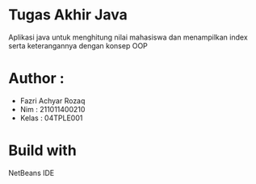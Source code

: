 # Tugas Akhir Java
Aplikasi java untuk menghitung nilai mahasiswa dan menampilkan index serta keterangannya dengan konsep OOP

# Author :
  - Fazri Achyar Rozaq
  - Nim : 211011400210
  - Kelas : 04TPLE001
# Build with
  NetBeans IDE
  

